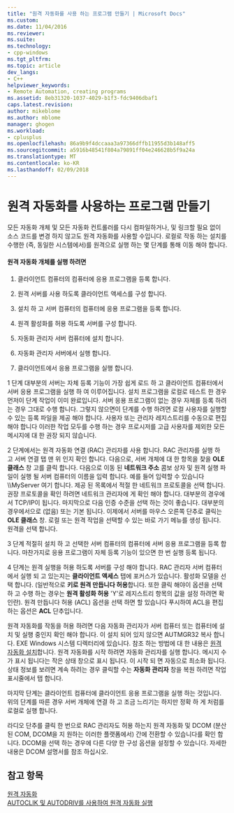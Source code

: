 ```yaml
---
title: "원격 자동화를 사용 하는 프로그램 만들기 | Microsoft Docs"
ms.custom: 
ms.date: 11/04/2016
ms.reviewer: 
ms.suite: 
ms.technology:
- cpp-windows
ms.tgt_pltfrm: 
ms.topic: article
dev_langs:
- C++
helpviewer_keywords:
- Remote Automation, creating programs
ms.assetid: 8eb31320-1037-4029-b1f3-fdc9406dbaf1
caps.latest.revision: 
author: mikeblome
ms.author: mblome
manager: ghogen
ms.workload:
- cplusplus
ms.openlocfilehash: 86a9b9f4dccaaa3a97366dffb11955d3b148aff5
ms.sourcegitcommit: a5916b48541f804a79891ff04e246628b5f9a24a
ms.translationtype: MT
ms.contentlocale: ko-KR
ms.lasthandoff: 02/09/2018
---
```

# <a name="creating-programs-that-use-remote-automation"></a>원격 자동화를 사용하는 프로그램 만들기
모든 자동화 개체 및 모든 자동화 컨트롤러를 다시 컴파일하거나, 및 링크할 필요 없이 소스 코드를 변경 하지 않고도 원격 자동화를 사용할 수입니다. 로컬로 작동 하는 설치를 수행한 (즉, 동일한 시스템에서)를 원격으로 실행 하는 몇 단계를 통해 이동 해야 합니다.  
  
#### <a name="to-execute-the-remote-automation-object"></a>원격 자동화 개체를 실행 하려면  
  
1.  클라이언트 컴퓨터의 컴퓨터에 응용 프로그램을 등록 합니다.  
  
2.  원격 서버를 사용 하도록 클라이언트 액세스를 구성 합니다.  
  
3.  설치 하 고 서버 컴퓨터의 컴퓨터에 응용 프로그램을 등록 합니다.  
  
4.  원격 활성화를 허용 하도록 서버를 구성 합니다.  
  
5.  자동화 관리자 서버 컴퓨터에 설치 합니다.  
  
6.  자동화 관리자 서버에서 실행 합니다.  
  
7.  클라이언트에서 응용 프로그램을 실행 합니다.  
  
 1 단계 대부분의 서버는 자체 등록 기능이 가장 쉽게 로드 하 고 클라이언트 컴퓨터에서 서버 응용 프로그램을 실행 하 여 이루어집니다. 설치 프로그램을 로컬로 테스트 한 경우 먼저이 단계 작업이 이미 완료입니다. 서버 응용 프로그램이 없는 경우 자체를 등록 하려는 경우 그대로 수행 합니다. 그렇지 않으면이 단계를 수행 하려면 로컬 사용자를 실행할 수 있는 등록 파일을 제공 해야 합니다. 사용자 또는 관리자 레지스트리를 수동으로 편집 해야 합니다 이러한 작업 모두를 수행 하는 경우 프로시저를 고급 사용자를 제외한 모든 메시지에 대 한 권장 되지 않습니다.  
  
 2 단계에서는 원격 자동화 연결 (RAC) 관리자를 사용 합니다. RAC 관리자를 실행 하 고 서버 연결 탭 맨 위 인지 확인 합니다. 다음으로, 서버 개체에 대 한 항목을 찾을 **OLE 클래스** 창 고를 클릭 합니다. 다음으로 이동 된 **네트워크 주소** 콤보 상자 및 원격 실행 파일이 실행 될 서버 컴퓨터의 이름을 입력 합니다. 예를 들어 입력할 수 있습니다 \\\MyServer 여기 합니다. 제공 된 목록에서 적절 한 네트워크 프로토콜을 선택 합니다. 권장 프로토콜을 확인 하려면 네트워크 관리자에 게 확인 해야 합니다. 대부분의 경우에서 TCP/IP이 됩니다. 마지막으로 다음 인증 수준을 선택 하는 것이 좋습니다. 대부분의 경우에서으로 (없음) 또는 기본 됩니다. 이제에서 서버를 마우스 오른쪽 단추로 클릭는 **OLE 클래스** 창. 로컬 또는 원격 작업을 선택할 수 있는 바로 가기 메뉴를 생성 됩니다. 원격을 선택 합니다.  
  
 3 단계 적절히 설치 하 고 선택한 서버 컴퓨터의 컴퓨터에 서버 응용 프로그램을 등록 합니다. 마찬가지로 응용 프로그램이 자체 등록 기능이 있으면 한 번 실행 등록 됩니다.  
  
 4 단계는 원격 실행을 허용 하도록 서버를 구성 해야 합니다. RAC 관리자 서버 컴퓨터에서 실행 되 고 있는지는 **클라이언트 액세스** 탭에 포커스가 있습니다. 활성화 모델을 선택 합니다. (일반적으로 **키로 원격 만듭니다 허용**합니다. 또한 클릭 해야이 옵션을 선택 하 고 수행 하는 경우는 **원격 활성화 허용** 'Y'로 레지스트리 항목의 값을 설정 하려면 확인란). 원격 만듭니다 허용 (ACL) 옵션을 선택 하면 할 있습니다 푸시하여 ACL을 편집 하는 옵션은 **ACL** 단추입니다.  
  
 원격 자동화를 작동을 허용 하려면 다음 자동화 관리자가 서버 컴퓨터 또는 컴퓨터에 설치 및 실행 중인지 확인 해야 합니다. 이 설치 되어 있지 않으면 AUTMGR32 복사 합니다. EXE Windows 시스템 디렉터리에 있습니다. 참조 하는 방법에 대 한 내용은 [원격 자동화 설치](../mfc/remote-automation-installation.md)합니다. 원격 자동화를 시작 하려면 자동화 관리자를 실행 합니다. 메시지 수가 표시 됩니다는 작은 상태 창으로 표시 됩니다. 이 시작 되 면 자동으로 최소화 됩니다. 상태 정보를 보려면 계속 하려는 경우 클릭할 수는 **자동화 관리자** 창을 복원 하려면 작업 표시줄에서 탭 합니다.  
  
 마지막 단계는 클라이언트 컴퓨터에 클라이언트 응용 프로그램을 실행 하는 것입니다. 위의 단계를 따른 경우 서버 개체에 연결 하 고 조금 느리기는 하지만 정확 하 게 처럼를 로컬로 실행 합니다.  
  
 라디오 단추를 클릭 한 번으로 RAC 관리자도 허용 하는지 원격 자동화 및 DCOM (분산된 COM, DCOM을 지 원하는 이러한 플랫폼에서) 간에 전환할 수 있습니다를 확인 합니다. DCOM을 선택 하는 경우에 다른 다양 한 구성 옵션을 설정할 수 있습니다. 자세한 내용은 DCOM 설명서를 참조 하십시오.  
  
## <a name="see-also"></a>참고 항목  
 [원격 자동화](../mfc/remote-automation.md)   
 [AUTOCLIK 및 AUTODRIV를 사용하여 원격 자동화 실행](../mfc/running-remote-automation-using-autoclik-and-autodriv.md)

